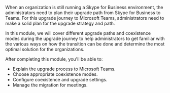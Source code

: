 When an organization is still running a Skype for Business environment, the administrators need to plan their upgrade path from Skype for Business to Teams. For this upgrade journey to Microsoft Teams, administrators need to make a solid plan for the upgrade strategy and path. 

In this module, we will cover different upgrade paths and coexistence modes during the upgrade journey to help administrators to get familiar with the various ways on how the transition can be done and determine the most optimal solution for the organizations. 

After completing this module, you'll be able to:

- Explain the upgrade process to Microsoft Teams.
- Choose appropriate coexistence modes.
- Configure coexistence and upgrade settings.
- Manage the migration for meetings.

